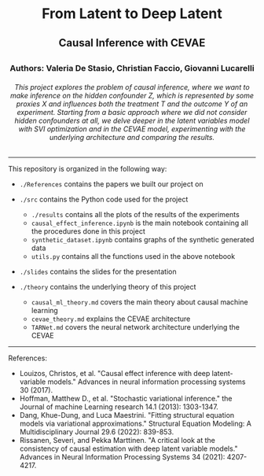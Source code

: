 <div align="center">
    <h1>From Latent to Deep Latent</h1>
    <h2>Causal Inference with CEVAE<h2>
    <h3>Authors: Valeria De Stasio, Christian Faccio, Giovanni Lucarelli</h3>
    <h6>This project explores the problem of causal inference, where we want to make inference on the hidden confounder Z, which is represented by some proxies X and influences both the treatment T and the outcome Y of an experiment. Starting from a basic approach where we did not consider hidden confounders at all, we delve deeper in the latent variables model with SVI optimization and in the CEVAE model, experimenting with the underlying architecture and comparing the results.</h6>
</div>

--- 

This repository is organized in the following way:

- `./References` contains the papers we built our project on
- `./src` contains the Python code used for the project
    
    - `./results` contains all the plots of the results of the experiments
    - `causal_effect_inference.ipynb` is the main notebook containing all the procedures done in this project
    - `synthetic_dataset.ipynb` contains graphs of the synthetic generated data
    - `utils.py` contains all the functions used in the above notebook
    

- `./slides` contains the slides for the presentation
- `./theory` contains the underlying theory of this project

    - `causal_ml_theory.md` covers the main theory about causal machine learning
    - `cevae_theory.md` explains the CEVAE architecture
    - `TARNet.md` covers the neural network architecture underlying the CEVAE


---

References:

- Louizos, Christos, et al. "Causal effect inference with deep latent-variable models." Advances in neural information processing systems 30 (2017).
- Hoffman, Matthew D., et al. "Stochastic variational inference." the Journal of machine Learning research 14.1 (2013): 1303-1347.
- Dang, Khue-Dung, and Luca Maestrini. "Fitting structural equation models via variational approximations." Structural Equation Modeling: A Multidisciplinary Journal 29.6 (2022): 839-853.
- Rissanen, Severi, and Pekka Marttinen. "A critical look at the consistency of causal estimation with deep latent variable models." Advances in Neural Information Processing Systems 34 (2021): 4207-4217.



